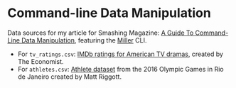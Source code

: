 # Command-line Data Manipulation

Data sources for my article for Smashing Magazine: [A Guide To Command-Line Data Manipulation](https://www.smashingmagazine.com/2022/12/guide-command-line-data-manipulation-cli-miller/), featuring the [Miller](https://github.com/johnkerl/miller) CLI.

- For `tv_ratings.csv`: [IMDb ratings for American TV dramas](https://github.com/TheEconomist/graphic-detail-data/tree/master/data/2018-11-24_tv-ratings), created by The Economist.
- For `athletes.csv`: [Athlete dataset](https://github.com/flother/rio2016) from the 2016 Olympic Games in Rio de Janeiro created by Matt Riggott.
